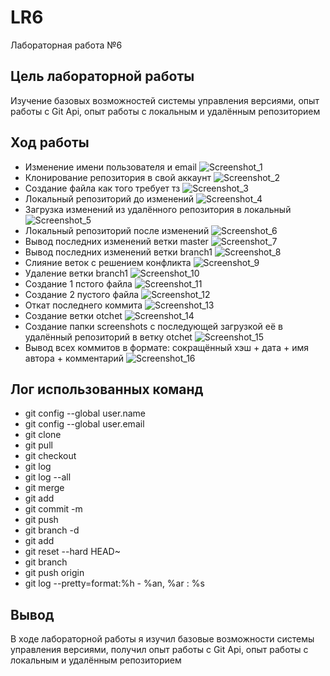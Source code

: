 # LR6
Лабораторная работа №6
## Цель лабораторной работы
Изучение базовых возможностей системы управления версиями, опыт работы с Git Api, опыт работы с локальным и удалённым репозиторием

## Ход работы
* Изменение имени пользователя и email
![Screenshot_1](https://user-images.githubusercontent.com/109438407/202872660-aa89419b-f174-452a-b063-1cde41482831.png)
* Клонирование репозитория в свой аккаунт
![Screenshot_2](https://user-images.githubusercontent.com/109438407/202872679-c1ff0888-93e8-4614-9f42-e32d72b7b5ba.png)
* Создание файла как того требует тз
![Screenshot_3](https://user-images.githubusercontent.com/109438407/202872699-bc02c41e-acc1-4de1-99e2-5e9aae6c146a.png)
* Локальный репозиторий до изменений
![Screenshot_4](https://user-images.githubusercontent.com/109438407/202872706-aa410394-6f17-4a16-a3af-8aa3edd3931d.png)
* Загрузка изменений из удалённого репозитория в локальный
![Screenshot_5](https://user-images.githubusercontent.com/109438407/202872724-8c374fac-da61-4dbd-8125-5b72cbb42303.png)
* Локальный репозиторий после изменений
![Screenshot_6](https://user-images.githubusercontent.com/109438407/202872738-eeffebd6-7e2a-4e93-b1d1-642c68adfd86.png)
* Вывод последних изменений ветки master
![Screenshot_7](https://user-images.githubusercontent.com/109438407/202872747-875ecb4d-e7b9-4b93-8563-1c446f6bceec.png)
* Вывод последних изменений ветки branch1
![Screenshot_8](https://user-images.githubusercontent.com/109438407/202872764-85409899-1448-48b0-aeeb-484c54e8c60c.png)
* Слияние веток с решением конфликта
![Screenshot_9](https://user-images.githubusercontent.com/109438407/202872784-a5c011fb-f7fb-4ee3-b9d6-b0e758cef0f6.png)
* Удаление ветки branch1
![Screenshot_10](https://user-images.githubusercontent.com/109438407/202872798-4cf253fc-5bed-4730-98d5-8827798b8017.png)
* Создание 1 пстого файла
![Screenshot_11](https://user-images.githubusercontent.com/109438407/202872802-3b73860e-0aa1-46d4-85f3-3547194818e5.png)
* Создание 2 пустого файла
![Screenshot_12](https://user-images.githubusercontent.com/109438407/202872806-ea322db4-e79a-4436-8b46-f7d00f67b676.png)
* Откат последнего коммита
![Screenshot_13](https://user-images.githubusercontent.com/109438407/202872815-8560e623-444c-48c5-9a6b-55ea030e437f.png)
* Создание ветки otchet
![Screenshot_14](https://user-images.githubusercontent.com/109438407/202872829-5e44ef30-ed75-4b6b-a64a-553925357fc4.png)
* Создание папки screenshots с последующей загрузкой её в удалённый репозиторий в ветку otchet
![Screenshot_15](https://user-images.githubusercontent.com/109438407/202872838-78fcc2df-3c1c-4ad8-8aa7-9e2e0e35ca7e.png)
* Вывод всех коммитов в формате: сокращённый хэш + дата + имя автора + комментарий
![Screenshot_16](https://user-images.githubusercontent.com/109438407/202872849-2fb6705f-6187-4cbe-b9f2-0cd59c83ab6c.png)
## Лог использованных команд
* git config --global user.name
* git config --global user.email
* git clone
* git pull
* git checkout
* git log
* git log --all
* git merge
* git add
* git commit -m
* git push
* git branch -d
* git add
* git reset --hard HEAD~
* git branch
* git push origin
* git log --pretty=format:%h - %an, %ar : %s

## Вывод
В ходе лабораторной работы я изучил базовые возможности системы управления версиями, получил опыт работы с Git Api, опыт работы с локальным и удалённым репозиторием
